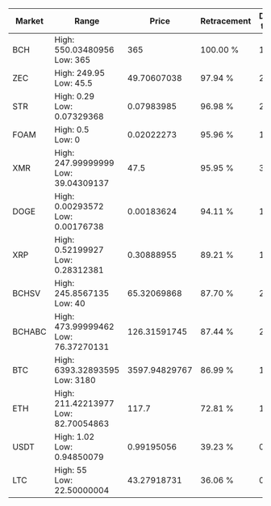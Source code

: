 | Market | Range | Price| Retracement | Doubles to 50% |
| --- | --- | --- | --- | --- |
| BCH | High: 550.03480956<br />Low: 365 | 365 | 100.00 % | 1.25 |
| ZEC | High: 249.95<br />Low: 45.5 | 49.70607038 | 97.94 % | 2.97 |
| STR | High: 0.29<br />Low: 0.07329368 | 0.07983985 | 96.98 % | 2.28 |
| FOAM | High: 0.5<br />Low: 0 | 0.02022273 | 95.96 % | 12.36 |
| XMR | High: 247.99999999<br />Low: 39.04309137 | 47.5 | 95.95 % | 3.02 |
| DOGE | High: 0.00293572<br />Low: 0.00176738 | 0.00183624 | 94.11 % | 1.28 |
| XRP | High: 0.52199927<br />Low: 0.28312381 | 0.30888955 | 89.21 % | 1.30 |
| BCHSV | High: 245.8567135<br />Low: 40 | 65.32069868 | 87.70 % | 2.19 |
| BCHABC | High: 473.99999462<br />Low: 76.37270131 | 126.31591745 | 87.44 % | 2.18 |
| BTC | High: 6393.32893595<br />Low: 3180 | 3597.94829767 | 86.99 % | 1.33 |
| ETH | High: 211.42213977<br />Low: 82.70054863 | 117.7 | 72.81 % | 1.25 |
| USDT | High: 1.02<br />Low: 0.94850079 | 0.99195056 | 39.23 % | 0.00 |
| LTC | High: 55<br />Low: 22.50000004 | 43.27918731 | 36.06 % | 0.00 |
